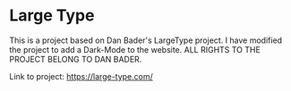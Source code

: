 # Large Type


This is a project based on Dan Bader's LargeType project. 
I have modified the project to add a Dark-Mode to the website. 
ALL RIGHTS TO THE PROJECT BELONG TO DAN BADER. 

Link to project: https://large-type.com/

